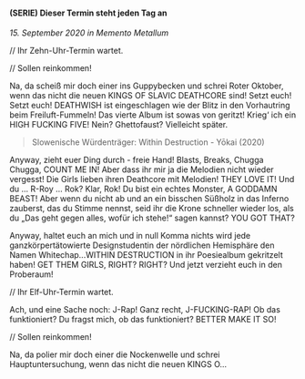 #### (SERIE) Dieser Termin steht jeden Tag an

_15. September 2020 in Memento Metallum_

// Ihr Zehn-Uhr-Termin wartet.

// Sollen reinkommen!

Na, da scheiß mir doch einer ins Guppybecken und schrei Roter Oktober, wenn das nicht die neuen KINGS OF SLAVIC DEATHCORE sind! Setzt euch! Setzt euch! DEATHWISH ist eingeschlagen wie der Blitz in den Vorhautring beim Freiluft-Fummeln! Das vierte Album ist sowas von geritzt! Krieg‘ ich ein HIGH FUCKING FIVE! Nein? Ghettofaust? Vielleicht später.

> Slowenische Würdenträger: Within Destruction - Yōkai (2020)

Anyway, zieht euer Ding durch - freie Hand! Blasts, Breaks, Chugga Chugga, COUNT ME IN! Aber dass ihr mir ja die Melodien nicht wieder vergesst! Die Girls lieben ihren Deathcore mit Melodien! THEY LOVE IT! Und du ... R-Roy ... Rok? Klar, Rok! Du bist ein echtes Monster, A GODDAMN BEAST! Aber wenn du nicht ab und an ein bisschen Süßholz in das Inferno zauberst, das du Stimme nennst, seid ihr die Krone schneller wieder los, als du „Das geht gegen alles, wofür ich stehe!“ sagen kannst? YOU GOT THAT?

Anyway, haltet euch an mich und in null Komma nichts wird jede ganzkörpertätowierte Designstudentin der nördlichen Hemisphäre den Namen Whitechap...WITHIN DESTRUCTION in ihr Poesiealbum gekritzelt haben! GET THEM GIRLS, RIGHT? RIGHT? Und jetzt verzieht euch in den Proberaum!

// Ihr Elf-Uhr-Termin wartet.

Ach, und eine Sache noch: J-Rap! Ganz recht, J-FUCKING-RAP! Ob das funktioniert? Du fragst mich, ob das funktioniert? BETTER MAKE IT SO!

// Sollen reinkommen!

Na, da polier mir doch einer die Nockenwelle und schrei Hauptuntersuchung, wenn das nicht die neuen KINGS O...
